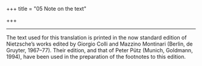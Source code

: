 +++
title = "05 Note on the text"

+++

* * *







The text used for this translation is printed in the now standard edition of Nietzsche’s works edited by Giorgio Colli and Mazzino Montinari \(Berlin, de Gruyter, 1967–77\). Their edition, and that of Peter Pütz \(Munich, Goldmann, 1994\), have been used in the preparation of the footnotes to this edition.




